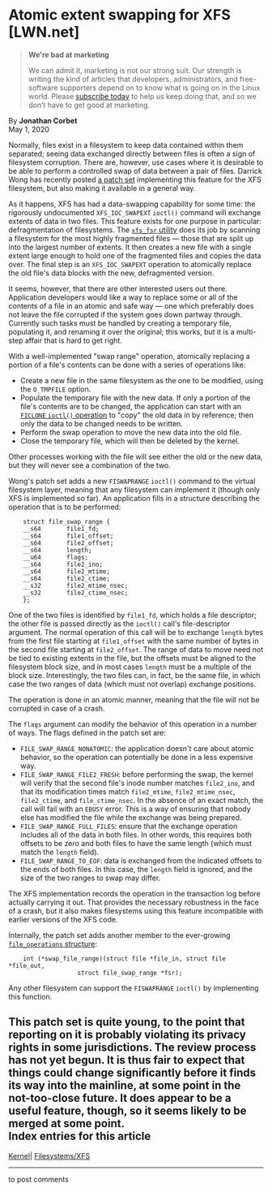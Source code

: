 # Atomic extent swapping for XFS [LWN.net]

> **We're bad at marketing**
> 
> We can admit it, marketing is not our strong suit. Our strength is writing the kind of articles that developers, administrators, and free-software supporters depend on to know what is going on in the Linux world. Please [subscribe today](/Promo/nsn-bad/subscribe) to help us keep doing that, and so we don’t have to get good at marketing. 

By **Jonathan Corbet**  
May 1, 2020 

Normally, files exist in a filesystem to keep data contained within them separated; seeing data exchanged directly between files is often a sign of filesystem corruption. There are, however, use cases where it is desirable to be able to perform a controlled swap of data between a pair of files. Darrick Wong has recently posted [a patch set](/ml/linux-fsdevel/158812825316.168506.932540609191384366.stgit@magnolia/) implementing this feature for the XFS filesystem, but also making it available in a general way. 

As it happens, XFS has had a data-swapping capability for some time: the rigorously undocumented `XFS_IOC_SWAPEXT` `ioctl()` command will exchange extents of data in two files. This feature exists for one purpose in particular: defragmentation of filesystems. The [`xfs_fsr` utility](http://man7.org/linux/man-pages/man8/xfs_fsr.8.html) does its job by scanning a filesystem for the most highly fragmented files — those that are split up into the largest number of extents. It then creates a new file with a single extent large enough to hold one of the fragmented files and copies the data over. The final step is an `XFS_IOC_SWAPEXT` operation to atomically replace the old file's data blocks with the new, defragmented version. 

It seems, however, that there are other interested users out there. Application developers would like a way to replace some or all of the contents of a file in an atomic and safe way — one which preferably does not leave the file corrupted if the system goes down partway through. Currently such tasks must be handled by creating a temporary file, populating it, and renaming it over the original; this works, but it is a multi-step affair that is hard to get right. 

With a well-implemented "swap range" operation, atomically replacing a portion of a file's contents can be done with a series of operations like: 

  * Create a new file in the same filesystem as the one to be modified, using the `O_TMPFILE` option. 
  * Populate the temporary file with the new data. If only a portion of the file's contents are to be changed, the application can start with an [`FICLONE` `ioctl()` operation](http://man7.org/linux/man-pages/man2/ioctl_ficlonerange.2.html) to "copy" the old data in by reference; then only the data to be changed needs to be written. 
  * Perform the swap operation to move the new data into the old file. 
  * Close the temporary file, which will then be deleted by the kernel. 



Other processes working with the file will see either the old or the new data, but they will never see a combination of the two. 

Wong's patch set adds a new `FISWAPRANGE` `ioctl()` command to the virtual filesystem layer, meaning that any filesystem can implement it (though only XFS is implemented so far). An application fills in a structure describing the operation that is to be performed: 
    
    
        struct file_swap_range {
    	__s64		file1_fd;
    	__s64		file1_offset;
    	__s64		file2_offset;
    	__s64		length;	
    	__u64		flags;
    	__s64		file2_ino;
    	__s64		file2_mtime;
    	__s64		file2_ctime;
    	__s32		file2_mtime_nsec;
    	__s32		file2_ctime_nsec;
        };
    

One of the two files is identified by `file1_fd`, which holds a file descriptor; the other file is passed directly as the `ioctl()` call's file-descriptor argument. The normal operation of this call will be to exchange `length` bytes from the first file starting at `file1_offset` with the same number of bytes in the second file starting at `file2_offset`. The range of data to move need not be tied to existing extents in the file, but the offsets must be aligned to the filesystem block size, and in most cases `length` must be a multiple of the block size. Interestingly, the two files can, in fact, be the same file, in which case the two ranges of data (which must not overlap) exchange positions. 

The operation is done in an atomic manner, meaning that the file will not be corrupted in case of a crash. 

The `flags` argument can modify the behavior of this operation in a number of ways. The flags defined in the patch set are: 

  * `FILE_SWAP_RANGE_NONATOMIC`: the application doesn't care about atomic behavior, so the operation can potentially be done in a less expensive way. 
  * `FILE_SWAP_RANGE_FILE2_FRESH`: before performing the swap, the kernel will verify that the second file's inode number matches `file2_ino`, and that its modification times match `file2_mtime`, `file2_mtime_nsec`, `file2_ctime`, and `file_ctime_nsec`. In the absence of an exact match, the call will fail with an `EBUSY` error. This is a way of ensuring that nobody else has modified the file while the exchange was being prepared. 
  * `FILE_SWAP_RANGE_FULL_FILES`: ensure that the exchange operation includes all of the data in both files. In other words, this requires both offsets to be zero and both files to have the same length (which must match the `length` field). 
  * `FILE_SWAP_RANGE_TO_EOF`: data is exchanged from the indicated offsets to the ends of both files. In this case, the `length` field is ignored, and the size of the two ranges to swap may differ. 



The XFS implementation records the operation in the transaction log before actually carrying it out. That provides the necessary robustness in the face of a crash, but it also makes filesystems using this feature incompatible with earlier versions of the XFS code. 

Internally, the patch set adds another member to the ever-growing [`file_operations` structure](https://elixir.bootlin.com/linux/v5.6.7/source/include/linux/fs.h#L1821): 
    
    
        int (*swap_file_range)(struct file *file_in, struct file *file_out,
    		           struct file_swap_range *fsr);
    

Any other filesystem can support the `FISWAPRANGE` `ioctl()` by implementing this function. 

This patch set is quite young, to the point that reporting on it is probably violating its privacy rights in some jurisdictions. The review process has not yet begun. It is thus fair to expect that things could change significantly before it finds its way into the mainline, at some point in the not-too-close future. It does appear to be a useful feature, though, so it seems likely to be merged at some point.  
Index entries for this article  
---  
[Kernel](/Kernel/Index)| [Filesystems/XFS](/Kernel/Index#Filesystems-XFS)  
  


* * *

to post comments 
